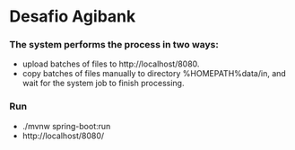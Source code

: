 # Desafio Agibank

### The system performs the process in two ways:
- upload batches of files to http://localhost/8080.
- copy batches of files manually to directory %HOMEPATH%data/in, and wait for the system job to finish processing. 

### Run 
- ./mvnw spring-boot:run
- http://localhost/8080/


